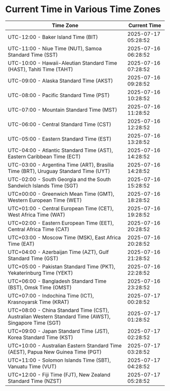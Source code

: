 # Current Time in Various Time Zones

| Time Zone | Current Time |
|-----------|--------------|
| UTC-12:00 - Baker Island Time (BIT) | 2025-07-17 05:28:52 |
| UTC-11:00 - Niue Time (NUT), Samoa Standard Time (SST) | 2025-07-16 06:28:52 |
| UTC-10:00 - Hawaii-Aleutian Standard Time (HAST), Tahiti Time (TAHT) | 2025-07-16 07:28:52 |
| UTC-09:00 - Alaska Standard Time (AKST) | 2025-07-16 09:28:52 |
| UTC-08:00 - Pacific Standard Time (PST) | 2025-07-16 10:28:52 |
| UTC-07:00 - Mountain Standard Time (MST) | 2025-07-16 11:28:52 |
| UTC-06:00 - Central Standard Time (CST) | 2025-07-16 12:28:52 |
| UTC-05:00 - Eastern Standard Time (EST) | 2025-07-16 13:28:52 |
| UTC-04:00 - Atlantic Standard Time (AST), Eastern Caribbean Time (ECT) | 2025-07-16 14:28:52 |
| UTC-03:00 - Argentina Time (ART), Brasília Time (BRT), Uruguay Standard Time (UYT) | 2025-07-16 14:28:52 |
| UTC-02:00 - South Georgia and the South Sandwich Islands Time (SGT) | 2025-07-16 15:28:52 |
| UTC±00:00 - Greenwich Mean Time (GMT), Western European Time (WET) | 2025-07-16 18:28:52 |
| UTC+01:00 - Central European Time (CET), West Africa Time (WAT) | 2025-07-16 19:28:52 |
| UTC+02:00 - Eastern European Time (EET), Central Africa Time (CAT) | 2025-07-16 20:28:52 |
| UTC+03:00 - Moscow Time (MSK), East Africa Time (EAT) | 2025-07-16 20:28:52 |
| UTC+04:00 - Azerbaijan Time (AZT), Gulf Standard Time (GST) | 2025-07-16 21:28:52 |
| UTC+05:00 - Pakistan Standard Time (PKT), Yekaterinburg Time (YEKT) | 2025-07-16 22:28:52 |
| UTC+06:00 - Bangladesh Standard Time (BST), Omsk Time (OMST) | 2025-07-16 23:28:52 |
| UTC+07:00 - Indochina Time (ICT), Krasnoyarsk Time (KRAT) | 2025-07-17 00:28:52 |
| UTC+08:00 - China Standard Time (CST), Australian Western Standard Time (AWST), Singapore Time (SGT) | 2025-07-17 01:28:52 |
| UTC+09:00 - Japan Standard Time (JST), Korea Standard Time (KST) | 2025-07-17 02:28:52 |
| UTC+10:00 - Australian Eastern Standard Time (AEST), Papua New Guinea Time (PGT) | 2025-07-17 03:28:52 |
| UTC+11:00 - Solomon Islands Time (SBT), Vanuatu Time (VUT) | 2025-07-17 04:28:52 |
| UTC+12:00 - Fiji Time (FJT), New Zealand Standard Time (NZST) | 2025-07-17 05:28:52 |

